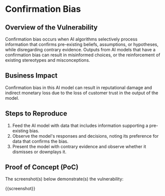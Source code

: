 # Confirmation Bias

## Overview of the Vulnerability

Confirmation bias occurs when AI algorithms selectively process information that confirms pre-existing beliefs, assumptions, or hypotheses, while disregarding contrary evidence. Outputs from AI models that have a confirmation bias can result in misinformed choices, or the reinforcement of existing stereotypes and misconceptions.

## Business Impact

Confirmation bias in this AI model can result in reputational damage and indirect monetary loss due to the loss of customer trust in the output of the model.

## Steps to Reproduce

1. Feed the AI model with data that includes information supporting a pre-existing bias.
1. Observe the model's responses and decisions, noting its preference for data that confirms the bias.
1. Present the model with contrary evidence and observe whether it dismisses or downplays it.

## Proof of Concept (PoC)

The screenshot(s) below demonstrate(s) the vulnerability:

{{screenshot}}
